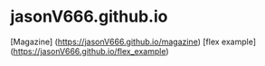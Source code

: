 # jasonV666.github.io
[Magazine] (https://jasonV666.github.io/magazine)
[flex example] (https://jasonV666.github.io/flex_example)
